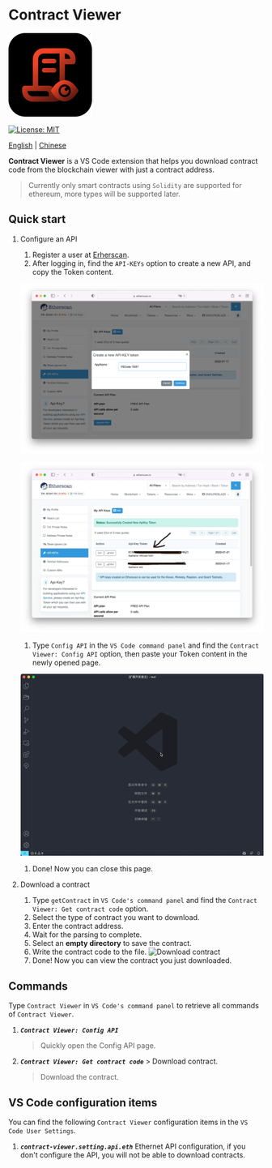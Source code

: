 # Contract Viewer

![logo](../image/logo.png)

[![License: MIT](https://img.shields.io/badge/License-MIT-yellow.svg)](https://opensource.org/licenses/MIT)

[English](README-EN.md) | [Chinese](../README.md)

**Contract Viewer** is a VS Code extension that helps you download contract code from the blockchain viewer with just a contract address.

> Currently only smart contracts using `Solidity` are supported for ethereum, more types will be supported later.

## Quick start

1. Configure an API
    1. Register a user at [Erherscan](https://etherscan.io/login). 
    2. After logging in, find the `API-KEYs` option to create a new API, and copy the Token content.

    ![Generate API](image/creat_api.png)

    ![Copy API](image/copy_api.jpg)
    1. Type `Config API` in the `VS Code command panel` and find the `Contract Viewer: Config API` option, then paste your Token content in the newly opened page.

    ![Config API](image/config_api.gif)
    1. Done! Now you can close this page.

2. Download a contract
    1. Type `getContract` in `VS Code's command panel` and find the `Contract Viewer: Get contract code` option.
    2. Select the type of contract you want to download.
    3. Enter the contract address.
    4. Wait for the parsing to complete.
    5. Select an **empty directory** to save the contract.
    6. Write the contract code to the file.
    ![Download contract](image/get_contract.gif)
    7. Done! Now you can view the contract you just downloaded.

## Commands

Type `Contract Viewer` in `VS Code's command panel` to retrieve all commands of `Contract Viewer`.

1. ***`Contract Viewer: Config API`***

    > Quickly open the Config API page.

2. ***`Contract Viewer: Get contract code`*** > Download contract.

    > Download the contract.

## VS Code configuration items

You can find the following `Contract Viewer` configuration items in the `VS Code User Settings`.

1. ***`contract-viewer.setting.api.eth`***
    Ethernet API configuration, if you don't configure the API, you will not be able to download contracts.
